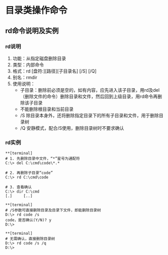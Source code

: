# 目录类操作命令

## rd命令说明及实例

### rd说明
1. 功能：从指定磁盘删除目录
2. 类型：内部命令
3. 格式：rd [盘符:][路径][子目录名] [/S] [/Q]
4. 别名：rmdir
5. 使用说明：
	* 子目录：删除前必须是空的，如有内容，应先进入该子目录，用rd及del（删除文件的命令）删除目录和文件，然后回到上级目录，用rd命令再删除该子目录
	* 不能删除根目录和当前目录
	* /S 除目录本身外，还将删除指定目录下的所有子目录和文件，用于删除目录树
	* /Q 安静模式，配合/S使用，删除目录树时不要求确认

### rd实例

```
**[terminal]
# 1. 先删除目录中文件，“*”星号为通配符
C:\> del C:\cmd\code\*.*

# 2. 再删除子目录“code”
C:\> rd C:\cmd\code

# 3. 查看确认
C:\> dir C:\cmd
[.]     [..]
```

```
**[terminal]
# /S参数可直接删除目录及目录下文件，即能删除目录树
D:\> rd code /s
code，是否确认(Y/N)? y
D:\>
```

```
**[terminal]
# 无需确认，直接删除目录树
D:\> rd code /s /q
D:\>
```
